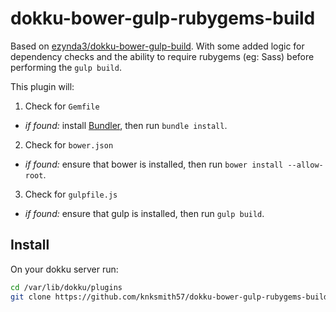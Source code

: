 dokku-bower-gulp-rubygems-build
===============================

Based on [ezynda3/dokku-bower-gulp-build](https://github.com/ezynda3/dokku-bower-gulp-build).
With some added logic for dependency checks and the ability to require rubygems (eg: Sass) before performing the `gulp build`.

This plugin will:

1. Check for `Gemfile`
  - *if found:* install [Bundler](http://bundler.io/), then run `bundle install`.
2. Check for `bower.json`
  - *if found:* ensure that bower is installed, then run `bower install --allow-root`.
3. Check for `gulpfile.js`
  - *if found:* ensure that gulp is installed, then run `gulp build`.


## Install

On your dokku server run:
```sh
cd /var/lib/dokku/plugins
git clone https://github.com/knksmith57/dokku-bower-gulp-rubygems-build bower-gulp-rubygems-build
```

